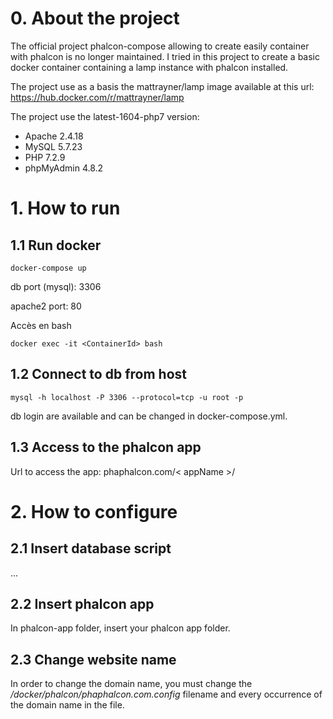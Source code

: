 
# 0. About the project

The official project phalcon-compose allowing to create easily container with phalcon is no longer maintained. I tried in this project to create a basic docker container containing a lamp instance with phalcon installed.

The project use as a basis the mattrayner/lamp image available at this url:
https://hub.docker.com/r/mattrayner/lamp

The project use the latest-1604-php7 version:
- Apache 	2.4.18
- MySQL 	5.7.23
- PHP 	7.2.9
- phpMyAdmin 	4.8.2

# 1. How to run

## 1.1 Run docker
```
docker-compose up
```
db port (mysql): 3306

apache2 port: 80

Accès en bash
```
docker exec -it <ContainerId> bash
```

## 1.2 Connect to db from host
```
mysql -h localhost -P 3306 --protocol=tcp -u root -p
```
db login are available and can be changed in docker-compose.yml.

## 1.3 Access to the phalcon app

Url to access the app:
phaphalcon.com/< appName >/

# 2. How to configure

## 2.1 Insert database script
...

## 2.2 Insert phalcon app
In phalcon-app folder, insert your phalcon app folder.

## 2.3 Change website name
In order to change the domain name, you must change the */docker/phalcon/phaphalcon.com.config* filename and every occurrence of the domain name in the file.
